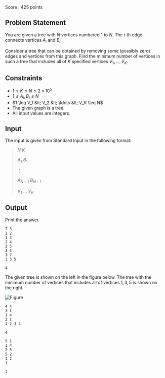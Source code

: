 Score : $425$ points

## Problem Statement

You are given a tree with $N$ vertices numbered $1$ to $N$. The $i$-th edge connects vertices $A_i$ and $B_i$.

Consider a tree that can be obtained by removing some (possibly zero) edges and vertices from this graph. Find the minimum number of vertices in such a tree that includes all of $K$ specified vertices $V_1,\ldots,V_K$.

## Constraints

- $1 \leq K \leq N \leq 2\times 10^5$
- $1 \leq A_i,B_i \leq N$
- $1 \leq V_1 &lt; V_2 &lt; \ldots &lt; V_K \leq N$
- The given graph is a tree.
- All input values are integers.

## Input

The input is given from Standard Input in the following format:

> $N$ $K$
> 
> $A_1$ $B_1$
> 
> $\vdots$
> 
> $A_{N-1}$ $B_{N-1}$
> 
> $V_1$ $\ldots$ $V_K$

## Output

Print the answer.

```input1
7 3
1 2
1 3
2 4
2 5
3 6
3 7
1 3 5
```

```output1
4
```

The given tree is shown on the left in the figure below. The tree with the minimum number of vertices that includes all of vertices $1,3,5$ is shown on the right.

![Figure](https://img.atcoder.jp/abc368/4baf6b0adb0e12dcf8a5c812ada5c17a.png)

```input2
4 4
3 1
1 4
2 1
1 2 3 4
```

```output2
4
```

```input3
5 1
1 4
2 3
5 2
1 2
1
```

```output3
1
```